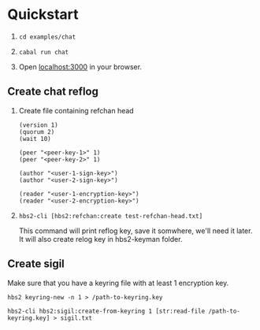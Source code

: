 # Quickstart

1.  ```shell
    cd examples/chat
    ```

2.  ```shell
    cabal run chat
    ```

3.  Open [localhost:3000](http://localhost:3000/) in your browser.

## Create chat reflog

1. Create file containing refchan head

   ```
   (version 1)
   (quorum 2)
   (wait 10)

   (peer "<peer-key-1>" 1)
   (peer "<peer-key-2>" 1)

   (author "<user-1-sign-key>")
   (author "<user-2-sign-key>")

   (reader "<user-1-encryption-key>")
   (reader "<user-2-encryption-key>")
   ```

2. ```shell
   hbs2-cli [hbs2:refchan:create test-refchan-head.txt]
   ```

   This command will print reflog key, save it somwhere, we'll need it later. It will also create relog key in hbs2-keyman folder.

## Create sigil

Make sure that you have a keyring file with at least 1 encryption key.

```shell
hbs2 keyring-new -n 1 > /path-to-keyring.key
```

```shell
hbs2-cli hbs2:sigil:create-from-keyring 1 [str:read-file /path-to-keyring.key] > sigil.txt
```
